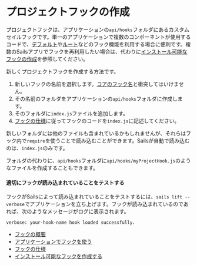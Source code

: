 # プロジェクトフックの作成

プロジェクトフックは、アプリケーションの`api/hooks`フォルダにあるカスタムセイルフックです。単一のアプリケーションで複数のコンポーネントが使用するコードで、[デフォルト](https://sailsguides.jp/doc/concepts/extending-sails/hooks/hook-specification/defaults)や[ルート](https://sailsguides.jp/doc/concepts/extending-sails/hooks/hook-specification/routes)などのフック機能を利用する場合に便利です。複数のSailsアプリでフックを再利用したい場合は、代わりに[インストール可能なフックの作成](https://sailsguides.jp/doc/concepts/extending-sails/hooks/installable-hooks)を参照してください。

新しくプロジェクトフックを作成する方法です。

1. 新しいフックの名前を選択します。[コアのフック名](https://github.com/balderdashy/sails/blob/master/lib/app/configuration/default-hooks.js)と衝突してはいけません。
2. その名前のフォルダをアプリケーションの`api/hooks`フォルダに作成します。
3. そのフォルダに`index.js`ファイルを追加します。
4. [フックの仕様](https://sailsguides.jp/doc/concepts/extending-sails/hooks/hook-specification)に従ってフックのコードを`index.js`に記述してください。

新しいフォルダには他のファイルも含まれているかもしれませんが、それらはフック内で`require`を使うことで読み込むことができます。Sailsが自動で読み込むのは、`index.js`のみです。

フォルダの代わりに、`api/hooks`フォルダに`api/hooks/myProjectHook.js`のようなファイルを作成することもできます。

#### 適切にフックが読み込まれていることをテストする

フックがSailsによって読み込まれていることをテストするには、`sails lift --verbose`でアプリケーションを立ち上げます。フックが読み込まれているのであれば、次のようなメッセージがログに表示されます。

`verbose: your-hook-name hook loaded successfully.`

* [フックの概要](https://sailsguides.jp/doc/concepts/extending-sails/hooks)
* [アプリケーションでフックを使う](https://sailsguides.jp/doc/concepts/extending-sails/hooks/using-hooks)
* [フックの仕様](https://sailsguides.jp/doc/concepts/extending-sails/hooks/hook-specification)
* [インストール可能なフックを作成する](https://sailsguides.jp/doc/concepts/extending-sails/hooks/installable-hooks)


<docmeta name="displayName" value="Project hooks">
<docmeta name="displayName_ja" value="プロジェクトフック">
<docmeta name="stabilityIndex" value="3">
